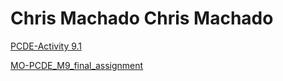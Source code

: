 <html lang="en">
    <head>
        <title>Chris Machado's Portfolio</title>
        <meta name="viewport" content="width=device-width, initial-scale=1">
        <link rel="stylesheet" href="https://cdn.jsdelivr.net/npm/bootstrap@5.2.0/dist/css/bootstrap.min.css" integrity="sha384-gH2yIJqKdNHPEq0n4Mqa/HGKIhSkIHeL5AyhkYV8i59U5AR6csBvApHHNl/vI1Bx" crossorigin="anonymous">
    </head>
</html>
<h1> Chris Machado <span class="badge badge-secondary">Chris Machado</span></h1>




[PCDE-Activity 9.1](https://chris-machado.github.io/PCDE-Activity-9.1/)

[MO-PCDE_M9_final_assignment](https://chris-machado.github.io/MO-PCDE_M9_final_assignment)

